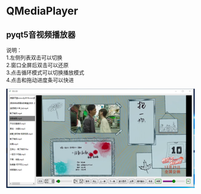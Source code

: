 # QMediaPlayer
pyqt5音视频播放器
------- 
说明：  
1.左侧列表双击可以切换  
2.窗口全屏后双击可以还原  
3.点击循环模式可以切换播放模式  
4.点击和拖动进度条可以快进  

![image](image/效果图.png)
